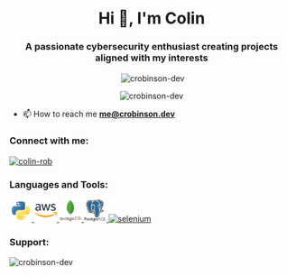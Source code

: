<h1 align="center">Hi 👋, I'm Colin</h1>
<h3 align="center">A passionate cybersecurity enthusiast creating projects aligned with my interests</h3>

<p align="center">&nbsp;<img align="center" src="https://github-readme-stats.vercel.app/api?username=crobinson-dev&show_icons=true&locale=en" alt="crobinson-dev" /></p>

<p align="center"> <img src="https://komarev.com/ghpvc/?username=crobinson-dev&label=Profile%20views&color=0e75b6&style=flat" alt="crobinson-dev" /> </p>

- 📫 How to reach me **me@crobinson.dev**

<h3 align="left">Connect with me:</h3>
<p align="left">
<a href="https://linkedin.com/in/colin-rob" target="blank"><img align="center" src="https://raw.githubusercontent.com/rahuldkjain/github-profile-readme-generator/master/src/images/icons/Social/linked-in-alt.svg" alt="colin-rob" height="30" width="40" /></a>
</p>

<h3 align="left">Languages and Tools:</h3>
<p align="left"> 
<a href="https://www.python.org" target="_blank" rel="noreferrer"> <img src="https://raw.githubusercontent.com/devicons/devicon/master/icons/python/python-original.svg" alt="python" width="40" height="40"/> </a> 
<a href="https://aws.amazon.com" target="_blank" rel="noreferrer"> <img src="https://raw.githubusercontent.com/devicons/devicon/master/icons/amazonwebservices/amazonwebservices-original-wordmark.svg" alt="aws" width="40" height="40"/> </a> 
<a href="https://www.mongodb.com/" target="_blank" rel="noreferrer"> <img src="https://raw.githubusercontent.com/devicons/devicon/master/icons/mongodb/mongodb-original-wordmark.svg" alt="mongodb" width="40" height="40"/> </a>
<a href="https://www.postgresql.org" target="_blank" rel="noreferrer"> <img src="https://raw.githubusercontent.com/devicons/devicon/master/icons/postgresql/postgresql-original-wordmark.svg" alt="postgresql" width="40" height="40"/> </a> 
<a href="https://www.selenium.dev" target="_blank" rel="noreferrer"> <img src="https://raw.githubusercontent.com/detain/svg-logos/780f25886640cef088af994181646db2f6b1a3f8/svg/selenium-logo.svg" alt="selenium" width="40" height="40"/> </a> 
</p>

<h3 align="left">Support:</h3>
<p><a href="https://ko-fi.com/crobinson-dev"> <img align="left" src="https://cdn.ko-fi.com/cdn/kofi3.png?v=3" height="50" width="210" alt="crobinson-dev" /></a></p><br><br>

